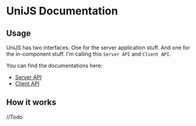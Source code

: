 # UniJS Documentation

## Usage

UniJS has two interfaces. One for the server application stuff. And one for the in-component stuff. I'm calling this `Server API` and `Client API`.

You can find the documentations here:

* [Server API](ServerAPI.md)
* [Client API](ClientAPI.md)

## How it works

//Todo

